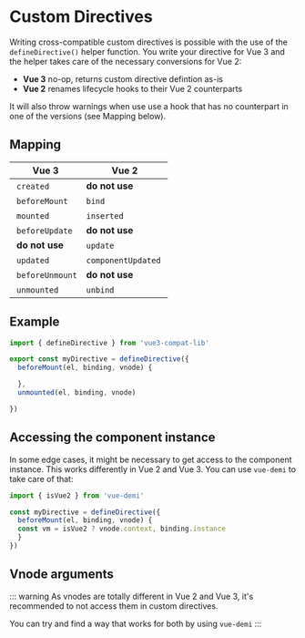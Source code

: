 # Custom Directives

Writing cross-compatible custom directives is possible with the use of the `defineDirective()` helper function. You write your directive for Vue 3 and the helper takes care of the necessary conversions for Vue 2:

* **Vue 3** no-op, returns custom directive defintion as-is
* **Vue 2** renames lifecycle hooks to their Vue 2 counterparts

It will also throw warnings when use use a hook that has no counterpart in one of the versions (see Mapping below).

## Mapping

| Vue 3           | Vue 2              |
|-----------------|--------------------|
| `created`       | **do not use**     |
| `beforeMount`   | `bind`             |
| `mounted`       | `inserted`         |
| `beforeUpdate`  | **do not use**     |
| **do not use**  | `update`           |
| `updated`       | `componentUpdated` |
| `beforeUnmount` | **do not use**     |
| `unmounted`     | `unbind`           |


## Example

```js
import { defineDirective } from 'vue3-compat-lib'

export const myDirective = defineDirective({
  beforeMount(el, binding, vnode) {

  },
  unmounted(el, binding, vnode)

})
```

## Accessing the component instance
  
In some edge cases, it might be necessary to get access to the component instance. This works differently in Vue 2 and Vue 3. You can use `vue-demi` to take care of that:

```js
import { isVue2 } from 'vue-demi'

const myDirective = defineDirective({
  beforeMount(el, binding, vnode) {
  const vm = isVue2 ? vnode.context, binding.instance
  }
})
```

## Vnode arguments

::: warning
  As vnodes are totally different in Vue 2 and Vue 3, it's recommended to not access them in custom directives.

  You can try and find a way that works for both by using `vue-demi`
:::

